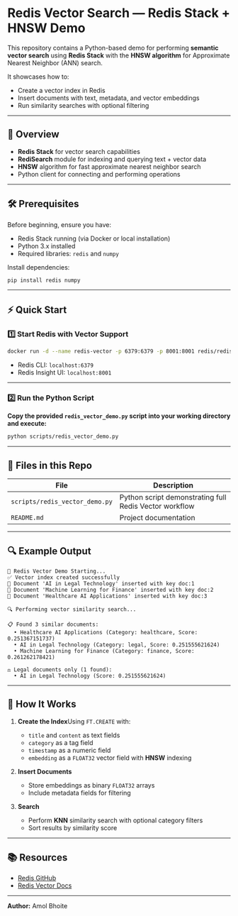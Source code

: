# Redis Vector Search — Redis Stack + HNSW Demo

This repository contains a Python-based demo for performing **semantic vector search** using **Redis Stack** with the **HNSW algorithm** for Approximate Nearest Neighbor (ANN) search.

It showcases how to:

- Create a vector index in Redis
- Insert documents with text, metadata, and vector embeddings
- Run similarity searches with optional filtering

---

## 📜 Overview

- **Redis Stack** for vector search capabilities
- **RediSearch** module for indexing and querying text + vector data
- **HNSW** algorithm for fast approximate nearest neighbor search
- Python client for connecting and performing operations

---

## 🛠 Prerequisites

Before beginning, ensure you have:

- Redis Stack running (via Docker or local installation)
- Python 3.x installed
- Required libraries: `redis` and `numpy`

Install dependencies:

```bash
pip install redis numpy
```

---

## ⚡ Quick Start

### 1️⃣ Start Redis with Vector Support

```bash
docker run -d --name redis-vector -p 6379:6379 -p 8001:8001 redis/redis-stack:latest
```

- Redis CLI: `localhost:6379`
- Redis Insight UI: `localhost:8001`

---

### 2️⃣ Run the Python Script

**Copy the provided `redis_vector_demo.py` script into your working directory and execute:**

```bash
python scripts/redis_vector_demo.py
```

---

## 📂 Files in this Repo

| File                             | Description                                            |
| -------------------------------- | ------------------------------------------------------ |
| `scripts/redis_vector_demo.py` | Python script demonstrating full Redis Vector workflow |
| `README.md`                    | Project documentation                                  |

---

## 🔍 Example Output

```
🚀 Redis Vector Demo Starting...
✅ Vector index created successfully
📄 Document 'AI in Legal Technology' inserted with key doc:1
📄 Document 'Machine Learning for Finance' inserted with key doc:2
📄 Document 'Healthcare AI Applications' inserted with key doc:3

🔍 Performing vector similarity search...

📋 Found 3 similar documents:
  • Healthcare AI Applications (Category: healthcare, Score: 0.251367151737)
  • AI in Legal Technology (Category: legal, Score: 0.251555621624)
  • Machine Learning for Finance (Category: finance, Score: 0.261262178421)

⚖️ Legal documents only (1 found):
  • AI in Legal Technology (Score: 0.251555621624)
```

---

## 🧠 How It Works

1. **Create the Index**Using `FT.CREATE` with:

   - `title` and `content` as text fields
   - `category` as a tag field
   - `timestamp` as a numeric field
   - `embedding` as a `FLOAT32` vector field with **HNSW** indexing
2. **Insert Documents**

   - Store embeddings as binary `FLOAT32` arrays
   - Include metadata fields for filtering
3. **Search**

   - Perform **KNN** similarity search with optional category filters
   - Sort results by similarity score

---

## 📚 Resources

- [Redis GitHub](https://github.com/redis/redis)
- [Redis Vector Docs](https://redis.io/docs/latest/develop/get-started/vector-database/)

---

**Author:** Amol Bhoite
